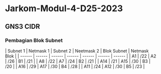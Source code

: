 # Jarkom-Modul-4-D25-2023

## GNS3 CIDR
### Pembagian Blok Subnet
| Subnet 1 | Netmask 1 | Subnet 2 | Neetmask 2 | Blok Subnet | Netmask Blok |
| ------ | ------ | ------ | ------ | ------ | ------ | ------ |
| A1 | /22 | A2 | /26 | B1 | /21 |
| A8 | /22 | A7 | /24 | B2 | /21 |
| A14 | /21 | A15 | /30 | B3 | /20 |
| A16 | /29 | A17 | /30 | B4 | /28 | 
| A11 | /24 | A12 | /30 | B5 | /23 |

